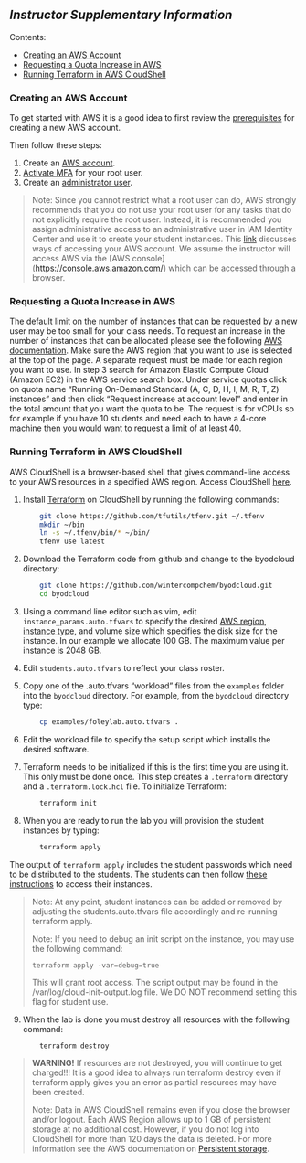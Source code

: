 
## _Instructor Supplementary Information_
Contents:

- [Creating an AWS Account](#creating-an-aws-account)
- [Requesting a Quota Increase in AWS](#requesting-a-quota-increase-in-aws)
- [Running Terraform in AWS CloudShell](#running-terraform-in-aws-cloudshell)

### Creating an AWS Account
To get started with AWS it is a good idea to first review the [prerequisites](https://docs.aws.amazon.com/accounts/latest/reference/getting-started-prerequisites.html) for creating a new AWS account.

Then follow these steps:

1.	Create an [AWS account](https://docs.aws.amazon.com/accounts/latest/reference/manage-acct-creating.html).
2.	[Activate MFA](https://docs.aws.amazon.com/accounts/latest/reference/getting-started-step3.html) for your root user.
3.	Create an [administrator user](https://docs.aws.amazon.com/accounts/latest/reference/getting-started-step4.html). 

> Note: Since you cannot restrict what a root user can do, AWS strongly recommends that you do not use your root user for any tasks that do not explicitly require the root user. Instead, it is recommended you assign administrative access to an administrative user in IAM Identity Center and use it to create your student instances. 
This [link](https://docs.aws.amazon.com/accounts/latest/reference/accounts-access-account.html) discusses ways of accessing your AWS account. We assume the instructor will access AWS via the [AWS console] (https://console.aws.amazon.com/) which can be accessed through a browser.

### Requesting a Quota Increase in AWS
The default limit on the number of instances that can be requested by a new user may be too small for your class needs. To request an increase in the number of instances that can be allocated please see the following [AWS documentation](https://docs.aws.amazon.com/servicequotas/latest/userguide/request-quota-increase.html). Make sure the AWS region that you want to use is selected at the top of the page. A separate request must be made for each region you want to use.
In step 3 search for Amazon Elastic Compute Cloud (Amazon EC2) in the AWS service search box.
Under service quotas click on quota name “Running On-Demand Standard (A, C, D, H, I, M, R, T, Z) instances” and then click “Request increase at account level” and enter in the total amount that you want the quota to be. The request is for vCPUs so for example if you have 10 students and need each to have a 4-core machine then you would want to request a limit of at least 40.

### Running Terraform in AWS CloudShell
AWS CloudShell is a browser-based shell that gives command-line access to your AWS resources in a specified AWS region.
Access CloudShell [here](https://console.aws.amazon.com/cloudshell/home).

1. Install [Terraform](https://developer.hashicorp.com/terraform) on CloudShell by running the following commands:

	```sh
		git clone https://github.com/tfutils/tfenv.git ~/.tfenv
		mkdir ~/bin
		ln -s ~/.tfenv/bin/* ~/bin/
		tfenv use latest
	```

2. Download the Terraform code from github and change to the byodcloud directory:

	```sh
		git clone https://github.com/wintercompchem/byodcloud.git
		cd byodcloud
	```

3. Using a command line editor such as vim, edit `instance_params.auto.tfvars` to specify the desired [AWS region](https://docs.aws.amazon.com/AmazonRDS/latest/UserGuide/Concepts.RegionsAndAvailabilityZones.html), [instance type](https://aws.amazon.com/ec2/instance-types/), and volume size which specifies the disk size for the instance. In our example we allocate 100 GB. The maximum value per instance is 2048 GB.

4. Edit `students.auto.tfvars` to reflect your class roster.

5. Copy one of the .auto.tfvars “workload” files from the `examples` folder into the `byodcloud` directory. For example, from the `byodcloud` directory type:

	```sh
		cp examples/foleylab.auto.tfvars .
	```

6. Edit the workload file to specify the setup script which installs the desired software.

7. Terraform needs to be initialized if this is the first time you are using it. This only must be done once. This step creates a `.terraform` directory and a `.terraform.lock.hcl` file. To initialize Terraform:

	```sh
		terraform init
	```

8. When you are ready to run the lab you will provision the student instances by typing:

	```sh
		terraform apply
	```
The output of `terraform apply` includes the student passwords which need to be distributed to the students. The students can then follow [these instructions](https://github.com/wintercompchem/byodcloud/blob/main/documentation/instructions_for_use_student.md) to access their instances.
> Note: At any point, student instances can be added or removed by adjusting the students.auto.tfvars file accordingly and re-running terraform apply.
> 
> Note: If you need to debug an init script on the instance, you may use the following command:
> 
> `terraform apply -var=debug=true`
> 
> This will grant root access. The script output may be found in the /var/log/cloud-init-output.log file.
> We DO NOT recommend setting this flag for student use.

9. When the lab is done you must destroy all resources with the following command:

	```sh
		terraform destroy
	```
> **WARNING!** If resources are not destroyed, you will continue to get charged!!! It is a good idea to always run terraform destroy even if terraform apply gives you an error as partial resources may have been created.
> 
> Note: Data in AWS CloudShell remains even if you close the browser and/or logout. Each AWS Region allows up to 1 GB of persistent storage at no additional cost. However, if you do not log into CloudShell for more than 120 days the data is deleted. For more information see the AWS documentation on [Persistent storage](https://docs.aws.amazon.com/cloudshell/latest/userguide/limits.html#persistent-storage-limitations).


   
  
